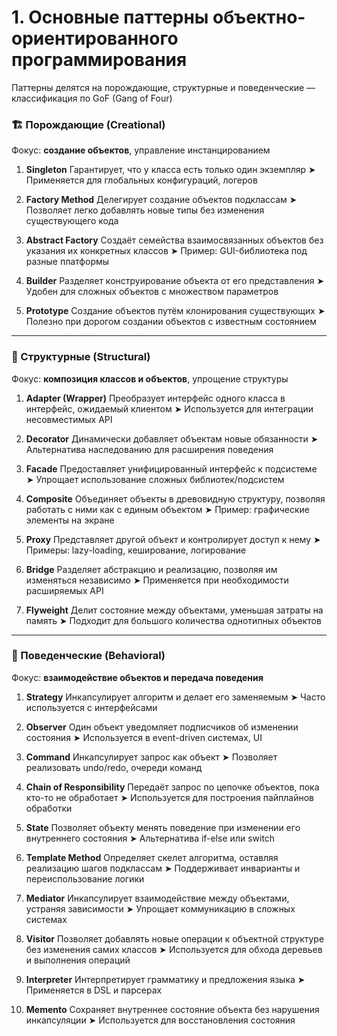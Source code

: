 # 1. Основные паттерны объектно-ориентированного программирования

Паттерны делятся на порождающие, структурные и поведенческие — классификация по GoF (Gang of Four)

### 🏗 Порождающие (Creational)

Фокус: **создание объектов**, управление инстанцированием

1. **Singleton**
   Гарантирует, что у класса есть только один экземпляр
   ➤ Применяется для глобальных конфигураций, логеров

2. **Factory Method**
   Делегирует создание объектов подклассам
   ➤ Позволяет легко добавлять новые типы без изменения существующего кода

3. **Abstract Factory**
   Создаёт семейства взаимосвязанных объектов без указания их конкретных классов
   ➤ Пример: GUI-библиотека под разные платформы

4. **Builder**
   Разделяет конструирование объекта от его представления
   ➤ Удобен для сложных объектов с множеством параметров

5. **Prototype**
   Создание объектов путём клонирования существующих
   ➤ Полезно при дорогом создании объектов с известным состоянием

---

### 🧱 Структурные (Structural)

Фокус: **композиция классов и объектов**, упрощение структуры

1. **Adapter (Wrapper)**
   Преобразует интерфейс одного класса в интерфейс, ожидаемый клиентом
   ➤ Используется для интеграции несовместимых API

2. **Decorator**
   Динамически добавляет объектам новые обязанности
   ➤ Альтернатива наследованию для расширения поведения

3. **Facade**
   Предоставляет унифицированный интерфейс к подсистеме
   ➤ Упрощает использование сложных библиотек/подсистем

4. **Composite**
   Объединяет объекты в древовидную структуру, позволяя работать с ними как с единым объектом
   ➤ Пример: графические элементы на экране

5. **Proxy**
   Представляет другой объект и контролирует доступ к нему
   ➤ Примеры: lazy-loading, кеширование, логирование

6. **Bridge**
   Разделяет абстракцию и реализацию, позволяя им изменяться независимо
   ➤ Применяется при необходимости расширяемых API

7. **Flyweight**
   Делит состояние между объектами, уменьшая затраты на память
   ➤ Подходит для большого количества однотипных объектов

---

### 🤝 Поведенческие (Behavioral)

Фокус: **взаимодействие объектов и передача поведения**

1. **Strategy**
   Инкапсулирует алгоритм и делает его заменяемым
   ➤ Часто используется с интерфейсами

2. **Observer**
   Один объект уведомляет подписчиков об изменении состояния
   ➤ Используется в event-driven системах, UI

3. **Command**
   Инкапсулирует запрос как объект
   ➤ Позволяет реализовать undo/redo, очереди команд

4. **Chain of Responsibility**
   Передаёт запрос по цепочке объектов, пока кто-то не обработает
   ➤ Используется для построения пайплайнов обработки

5. **State**
   Позволяет объекту менять поведение при изменении его внутреннего состояния
   ➤ Альтернатива if-else или switch

6. **Template Method**
   Определяет скелет алгоритма, оставляя реализацию шагов подклассам
   ➤ Поддерживает инварианты и переиспользование логики

7. **Mediator**
   Инкапсулирует взаимодействие между объектами, устраняя зависимости
   ➤ Упрощает коммуникацию в сложных системах

8. **Visitor**
   Позволяет добавлять новые операции к объектной структуре без изменения самих классов
   ➤ Используется для обхода деревьев и выполнения операций

9. **Interpreter**
   Интерпретирует грамматику и предложения языка
   ➤ Применяется в DSL и парсерах

10. **Memento**
    Сохраняет внутреннее состояние объекта без нарушения инкапсуляции
    ➤ Используется для восстановления состояния
